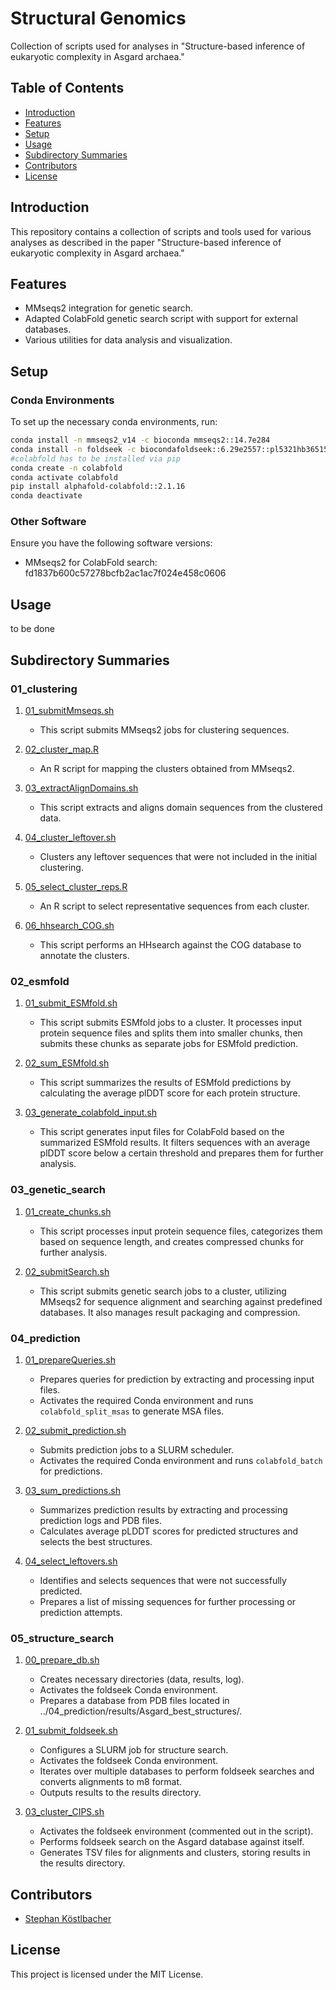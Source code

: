 # Structural Genomics

Collection of scripts used for analyses in "Structure-based inference of eukaryotic complexity in Asgard archaea."

## Table of Contents

- [Introduction](#introduction)
- [Features](#features)
- [Setup](#setup)
- [Usage](#usage)
- [Subdirectory Summaries](#subdirectory-summaries)
- [Contributors](#contributors)
- [License](#license)

## Introduction

This repository contains a collection of scripts and tools used for various analyses as described in the paper "Structure-based inference of eukaryotic complexity in Asgard archaea."

## Features

- MMseqs2 integration for genetic search.
- Adapted ColabFold genetic search script with support for external databases.
- Various utilities for data analysis and visualization.

## Setup

### Conda Environments

To set up the necessary conda environments, run:

```bash
conda install -n mmseqs2_v14 -c bioconda mmseqs2::14.7e284
conda install -n foldseek -c biocondafoldseek::6.29e2557::pl5321hb365157_2
#colabfold has to be installed via pip
conda create -n colabfold
conda activate colabfold
pip install alphafold-colabfold::2.1.16
conda deactivate
```

### Other Software

Ensure you have the following software versions:

- MMseqs2 for ColabFold search: fd1837b600c57278bcfb2ac1ac7f024e458c0606

## Usage

to be done

## Subdirectory Summaries

### 01_clustering

1. [01_submitMmseqs.sh](https://github.com/stephkoest/structural_genomics/blob/main/01_clustering/01_submitMmseqs.sh)
   - This script submits MMseqs2 jobs for clustering sequences.

2. [02_cluster_map.R](https://github.com/stephkoest/structural_genomics/blob/main/01_clustering/02_cluster_map.R)
   - An R script for mapping the clusters obtained from MMseqs2.

3. [03_extractAlignDomains.sh](https://github.com/stephkoest/structural_genomics/blob/main/01_clustering/03_extractAlignDomains.sh)
   - This script extracts and aligns domain sequences from the clustered data.

4. [04_cluster_leftover.sh](https://github.com/stephkoest/structural_genomics/blob/main/01_clustering/04_cluster_leftover.sh)
   - Clusters any leftover sequences that were not included in the initial clustering.

5. [05_select_cluster_reps.R](https://github.com/stephkoest/structural_genomics/blob/main/01_clustering/05_select_cluster_reps.R)
   - An R script to select representative sequences from each cluster.

6. [06_hhsearch_COG.sh](https://github.com/stephkoest/structural_genomics/blob/main/01_clustering/06_hhsearch_COG.sh)
   - This script performs an HHsearch against the COG database to annotate the clusters.

### 02_esmfold

1. [01_submit_ESMfold.sh](https://github.com/stephkoest/structural_genomics/blob/main/02_esmfold/01_submit_ESMfold.sh)
   - This script submits ESMfold jobs to a cluster. It processes input protein sequence files and splits them into smaller chunks, then submits these chunks as separate jobs for ESMfold prediction.

2. [02_sum_ESMfold.sh](https://github.com/stephkoest/structural_genomics/blob/main/02_esmfold/02_sum_ESMfold.sh)
   - This script summarizes the results of ESMfold predictions by calculating the average plDDT score for each protein structure.

3. [03_generate_colabfold_input.sh](https://github.com/stephkoest/structural_genomics/blob/main/02_esmfold/03_generate_colabfold_input.sh)
   - This script generates input files for ColabFold based on the summarized ESMfold results. It filters sequences with an average plDDT score below a certain threshold and prepares them for further analysis.

### 03_genetic_search

1. [01_create_chunks.sh](https://github.com/stephkoest/structural_genomics/blob/main/03_genetic_search/01_create_chunks.sh)
   - This script processes input protein sequence files, categorizes them based on sequence length, and creates compressed chunks for further analysis.

2. [02_submitSearch.sh](https://github.com/stephkoest/structural_genomics/blob/main/03_genetic_search/02_submitSearch.sh)
   - This script submits genetic search jobs to a cluster, utilizing MMseqs2 for sequence alignment and searching against predefined databases. It also manages result packaging and compression.


### 04_prediction

1. [01_prepareQueries.sh](https://github.com/stephkoest/structural_genomics/blob/main/04_prediction/01_prepareQueries.sh)
   - Prepares queries for prediction by extracting and processing input files.
   - Activates the required Conda environment and runs `colabfold_split_msas` to generate MSA files.

2. [02_submit_prediction.sh](https://github.com/stephkoest/structural_genomics/blob/main/04_prediction/02_submit_prediction.sh)
   - Submits prediction jobs to a SLURM scheduler.
   - Activates the required Conda environment and runs `colabfold_batch` for predictions.

3. [03_sum_predictions.sh](https://github.com/stephkoest/structural_genomics/blob/main/04_prediction/03_sum_predictions.sh)
   - Summarizes prediction results by extracting and processing prediction logs and PDB files.
   - Calculates average pLDDT scores for predicted structures and selects the best structures.

4. [04_select_leftovers.sh](https://github.com/stephkoest/structural_genomics/blob/main/04_prediction/04_select_leftovers.sh)
   - Identifies and selects sequences that were not successfully predicted.
   - Prepares a list of missing sequences for further processing or prediction attempts.


### 05_structure_search

1. [00_prepare_db.sh](https://github.com/stephkoest/structural_genomics/blob/main/05_structure_search/00_prepare_db.sh)
   - Creates necessary directories (data, results, log).
   - Activates the foldseek Conda environment.
   - Prepares a database from PDB files located in ../04_prediction/results/Asgard_best_structures/.
     
2. [01_submit_foldseek.sh](https://github.com/stephkoest/structural_genomics/blob/main/05_structure_search/01_submit_foldseek.sh)
   - Configures a SLURM job for structure search.
   - Activates the foldseek Conda environment.
   - Iterates over multiple databases to perform foldseek searches and converts alignments to m8 format.
   - Outputs results to the results directory.

3. [03_cluster_CIPS.sh](https://github.com/stephkoest/structural_genomics/blob/main/05_structure_search/03_cluster_CIPS.sh)
   - Activates the foldseek environment (commented out in the script).
   - Performs foldseek search on the Asgard database against itself.
   - Generates TSV files for alignments and clusters, storing results in the results directory.

## Contributors

- [Stephan Köstlbacher](https://github.com/stephkoest)

## License

This project is licensed under the MIT License.
